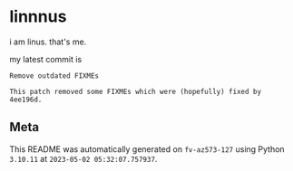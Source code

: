 # linnnus

i am linus. that's me.

my latest commit is

```
Remove outdated FIXMEs

This patch removed some FIXMEs which were (hopefully) fixed by 4ee196d.
```

## Meta

This README was automatically generated on `fv-az573-127` using Python
`3.10.11` at `2023-05-02 05:32:07.757937`.
